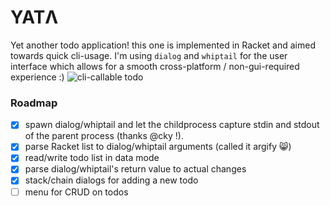 # YATΛ
Yet another todo application! this one is implemented in Racket and aimed towards quick cli-usage. I'm using `dialog` and `whiptail` for the user interface which allows for a smooth cross-platform / non-gui-required experience :)
![cli-callable todo](http://i.imgur.com/HAp3v6V.gif)

### Roadmap
- [x] spawn dialog/whiptail and let the childprocess capture stdin and stdout of the parent process (thanks @cky !).
- [x] parse Racket list to dialog/whiptail arguments (called it argify :smile_cat:)
- [x] read/write todo list in data mode
- [x] parse dialog/whiptail's return value to actual changes
- [x] stack/chain dialogs for adding a new todo
- [ ] menu for CRUD on todos
